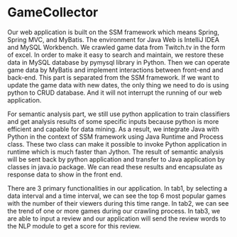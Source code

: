 # GameCollector
Our web application is built on the SSM framework which means Spring, Spring MVC, and MyBatis.
The environment for Java Web is IntelliJ IDEA and MySQL Workbench.
We crawled game data from Twitch.tv in the form of excel. In order to make it easy to search and maintain,
we restore these data in MySQL database by pymysql library in Python. Then we can operate game data by MyBatis
and implement interactions between front-end and back-end. This part is separated from the SSM framework.
If we want to update the game data with new dates, the only thing we need to do is using python to CRUD database.
And it will not interrupt the running of our web application. 

For semantic analysis part, we still use python application to train classifiers and get analysis results of some specific
inputs because python is more efficient and capable for data mining. As a result, we integrate Java with Python in the 
context of SSM framework using Java Runtime and Process class. These two class can make it possible to invoke Python application 
in runtime which is much faster than Jython. The result of semantic analysis will be sent back by python application and transfer
to Java application by classes in java.io package. We can read these results and encapsulate as response data to show in the front end.

There are 3 primary functionalities in our application. 
In tab1, by selecting a data interval and a time interval, we can see the top 6 most popular games with the number of their viewers 
during this time range.
In tab2, we can see the trend of one or more games during our crawling process.
In tab3, we are able to input a review and our application will send the review words to the NLP module to get a score for this review.
